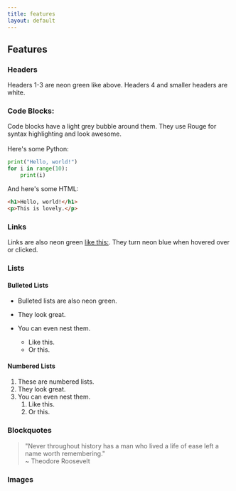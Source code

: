 ```yaml
---
title: features
layout: default
---
```


## Features

### Headers
Headers 1-3 are neon green like above. Headers 4 and smaller headers are white.


### Code Blocks:
Code blocks have a light grey bubble around them. They use Rouge for syntax highlighting and look awesome. <br><br>
Here's some Python:

```python
print("Hello, world!")
for i in range(10):
    print(i)
```
And here's some HTML:

```html
<h1>Hello, world!</h1>
<p>This is lovely.</p>
```
### Links
Links are also neon green <a href="#links"> like this:</a>. They turn neon blue when hovered over or clicked.

### Lists
#### Bulleted Lists
- Bulleted lists are also neon green.
- They look great.

- You can even nest them.
  - Like this.
  - Or this.

#### Numbered Lists
1. These are numbered lists.
2. They look great.
3. You can even nest them.
   1. Like this.
   2. Or this.


### Blockquotes
> "Never throughout history has a man who lived a life of ease left a name worth remembering."<br>~ Theodore Roosevelt

### Images
